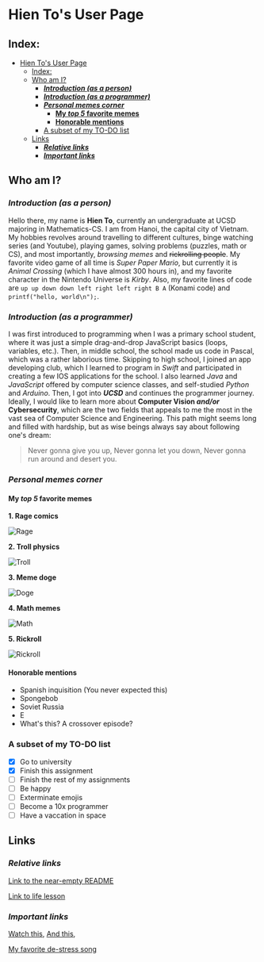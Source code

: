 # Hien To's User Page
## Index:
- [Hien To's User Page](#hien-tos-user-page)
  - [Index:](#index)
  - [Who am I?](#who-am-i)
    - [***Introduction (as a person)***](#introduction-as-a-person)
    - [***Introduction (as a programmer)***](#introduction-as-a-programmer)
    - [***Personal memes corner***](#personal-memes-corner)
      - [**My _top 5_ favorite memes**](#my-top-5-favorite-memes)
      - [**Honorable mentions**](#honorable-mentions)
    - [A subset of my TO-DO list](#a-subset-of-my-to-do-list)
  - [Links](#links)
    - [***Relative links***](#relative-links)
    - [***Important links***](#important-links)
## Who am I? 
### ***Introduction (as a person)***
Hello there, my name is **Hien To**, currently an undergraduate at UCSD majoring in Mathematics-CS. I am from Hanoi, the capital city of Vietnam. My hobbies revolves around travelling to different cultures, binge watching series (and Youtube), playing games, solving problems (puzzles, math or CS), and most importantly, *browsing memes* and ~~rickrolling people~~. My favorite video game of all time is *Super Paper Mario*, but currently it is *Animal Crossing* (which I have almost 300 hours in), and my favorite character in the Nintendo Universe is *Kirby*. Also, my favorite lines of code are `up up down down left right left right B A` (Konami code) and `printf("hello, world\n");`. 
### ***Introduction (as a programmer)***
I was first introduced to programming when I was a primary school student, where it was just a simple drag-and-drop JavaScript basics (loops, variables, etc.). Then, in middle school, the school made us code in Pascal, which was a rather laborious time. Skipping to high school, I joined an app developing club, which I learned to program in *Swift* and participated in creating a few IOS applications for the school. I also learned *Java* and *JavaScript* offered by computer science classes, and self-studied *Python* and *Arduino*. Then, I got into ***UCSD*** and continues the programmer journey. Ideally, I would like to learn more about **Computer Vision _and/or_ Cybersecurity**, which are the two fields that appeals to me the most in the vast sea of Computer Science and Engineering. This path might seems long and filled with hardship, but as wise beings always say about following one's dream:
>Never gonna give you up,
>Never gonna let you down,
>Never gonna run around and desert you.

### ***Personal memes corner***
#### **My _top 5_ favorite memes**
 **1. Rage comics** 
   
   ![Rage](2021-04-03-23-22-15.png)

 **2. Troll physics** 
   
   ![Troll](2021-04-03-23-21-03.png)
   
 **3. Meme doge** 
 
   ![Doge](2021-04-03-23-20-08.png)
   
 **4. Math memes** 
    
   ![Math](2021-04-03-23-19-47.png)
   
 **5. Rickroll** 
  
   ![Rickroll](2021-04-03-23-18-46.png)
  
#### **Honorable mentions**
 - Spanish inquisition (You never expected this)
 - Spongebob
 - Soviet Russia 
 - E
 - What's this? A crossover episode?


### A subset of my TO-DO list
- [x] Go to university
- [x] Finish this assignment
- [ ] Finish the rest of my assignments
- [ ] Be happy
- [ ] Exterminate emojis
- [ ] Become a 10x programmer 
- [ ] Have a vaccation in space

## Links
### ***Relative links***
[Link to the near-empty README](README.md) 

[Link to life lesson](lemons.png)


### ***Important links***
[Watch this](https://www.youtube.com/watch?v=dQw4w9WgXcQ),
[And this](https://www.youtube.com/watch?v=yKQ_sQKBASM),

[My favorite de-stress song](https://www.youtube.com/watch?v=9lVPAWLWtWc) 
